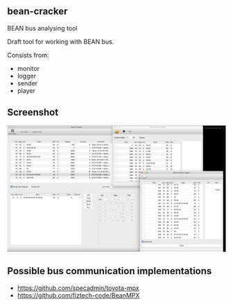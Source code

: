## bean-cracker
BEAN bus analysing tool

Draft tool for working with BEAN bus.

Consists from:
- monitor
- logger
- sender
- player
## Screenshot
![bean-cracker](https://raw.githubusercontent.com/KostyaSha/bean-cracker/KostyaSha-patch-1/bean-cracker.png)

## Possible bus communication implementations
- https://github.com/specadmin/toyota-mpx
- https://github.com/fiztech-code/BeanMPX

